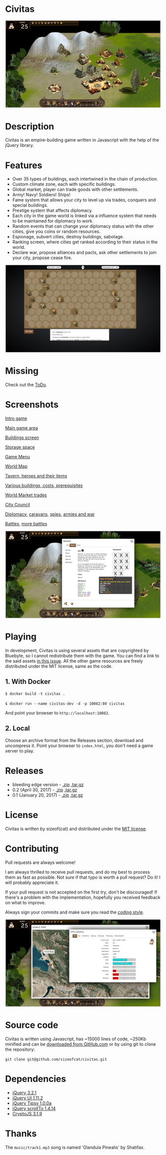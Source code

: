 Civitas
=======

![Main game area](docs/images/civitas3-min.jpg)

Description
===========

Civitas is an empire-building game written in Javascript with the help of the jQuery library.

Features
========

- Over 35 types of buildings, each intertwined in the chain of production.
- Custom climate zone, each with specific buildings.
- Global market, player can trade goods with other settlements.
- Army! Navy! Soldiers! Ships!
- Fame system that allows your city to level up via trades, conquers and special buildings.
- Prestige system that affects diplomacy.
- Each city in the game world is linked via a influence system that needs to be maintained for diplomacy to work.
- Random events that can change your diplomacy status with the other cities, give you coins or
random resources.
- Espionage, subvert cities, destroy buildings, sabotage.
- Ranking screen, where cities get ranked according to their status in the world.
- Declare war, propose alliances and pacts, ask other settlements to join your city, propose cease fire.

![Battles](docs/images/civitas17-min.jpg)

Missing
=======

Check out the [ToDo](TODO.md).

Screenshots
===========

[Intro game](docs/images/civitas1-min.jpg)

[Main game area](docs/images/civitas3-min.jpg)

[Buildings screen](docs/images/civitas6-min.jpg)

[Storage space](docs/images/civitas7-min.jpg)

[Game Menu](docs/images/civitas2-min.jpg)

[World Map](docs/images/civitas15-min.jpg)

[Tavern, heroes and their items](docs/images/civitas4-min.jpg)

[Various buildings, costs, prerequisites](docs/images/civitas5-min.jpg)

[World Market trades](docs/images/civitas8-min.jpg)

[City Council](docs/images/civitas9-min.jpg)

[Diplomacy](docs/images/civitas11-min.jpg), [caravans](docs/images/civitas12-min.jpg), [spies](docs/images/civitas13-min.jpg), [armies and war](docs/images/civitas14-min.jpg)

[Battles](docs/images/civitas16-min.jpg), [more battles](docs/images/civitas17-min.jpg)

![Tavern, heroes and their items](docs/images/civitas4-min.jpg)

Playing
=======

In development, Civitas is using several assets that are copyrighted by Bluebyte, so I cannot redistribute them with the game. You can find a link to the said assets [in this issue](https://github.com/sizeofcat/civitas/issues/31#issuecomment-323738685). All the other game resources are freely distributed under the MIT license, same as the code.


## 1. With Docker

	$ docker build -t civitas .

	$ docker run --name civitas-dev -d -p 10082:80 civitas

And point your browser to `http://localhost:10082`.

## 2. Local

Choose an archive format from the Releases section, download and uncompress it. Point your browser to `index.html`, you don't need a game server to play.

Releases
========

- bleeding edge version - [.zip](https://github.com/sizeofcat/civitas/archive/master.zip) [.tar.gz](https://github.com/sizeofcat/civitas/archive/master.tar.gz)
- 0.2 (April 30, 2017) - [.zip](https://github.com/sizeofcat/civitas/archive/v0.2.zip) [.tar.gz](https://github.com/sizeofcat/civitas/archive/v0.2.tar.gz)
- 0.1 (January 20, 2017) - [.zip](https://github.com/sizeofcat/civitas/archive/v0.1.zip) [.tar.gz](https://github.com/sizeofcat/civitas/archive/v0.1.tar.gz)

License
=======

Civitas is written by sizeof(cat) <sizeofcat AT riseup DOT net> and distributed under the [MIT license](LICENSE).

Contributing
============

Pull requests are always welcome!

I am always thrilled to receive pull requests, and do my best to process them as fast as possible. Not sure if that typo is worth a pull request? Do it! I will probably appreciate it.

If your pull request is not accepted on the first try, don't be discouraged! If there's a problem with the implementation, hopefully you received feedback on what to improve.

Always sign your commits and make sure you read the [coding style](CODING-STYLE.md).

![World Map and City Council](docs/images/civitas10-min.jpg)

Source code
===========

Civitas is written using Javascript, has ~15000 lines of code, ~250Kb minified and can be [downloaded from GitHub.com](https://github.com/sizeofcat/civitas/archive/master.zip) or by using git to clone the repository:

`git clone git@github.com/sizeofcat/civitas.git`

Dependencies
============

- [jQuery 3.2.1](https://jquery.com/)
- [jQuery UI 1.11.2](https://jqueryui.com/)
- [jQuery Tipsy 1.0.0a](https://github.com/jaz303/tipsy)
- [jQuery scrollTo 1.4.14](https://github.com/flesler/jquery.scrollTo)
- [CryptoJS 3.1.9](https://github.com/brix/crypto-js)

Thanks
======

The `music/track1.mp3` song is named 'Glandula Pinealis' by Shatifax.